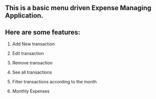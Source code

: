 ## This is a basic menu driven Expense Managing Application.

## Here are some features:

1. Add New transaction

2. Edit transaction

3. Remove transaction

4. See all transactions

5. Filter transactions according to the month

6. Monthly Expenses






